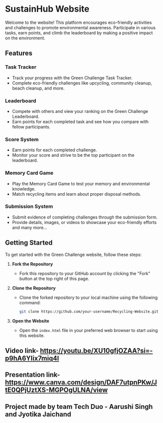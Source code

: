 # SustainHub Website

Welcome to the website! This platform encourages eco-friendly activities and challenges to promote environmental awareness. Participate in various tasks, earn points, and climb the leaderboard by making a positive impact on the environment.

## Features

### Task Tracker
- Track your progress with the Green Challenge Task Tracker.
- Complete eco-friendly challenges like upcycling, community cleanup, beach cleanup, and more.

### Leaderboard
- Compete with others and view your ranking on the Green Challenge Leaderboard.
- Earn points for each completed task and see how you compare with fellow participants.

### Score System
- Earn points for each completed challenge.
- Monitor your score and strive to be the top participant on the leaderboard.

### Memory Card Game
- Play the Memory Card Game to test your memory and environmental knowledge.
- Match recycling items and learn about proper disposal methods.

### Submission System
- Submit evidence of completing challenges through the submission form.
- Provide details, images, or videos to showcase your eco-friendly efforts        and many more...

## Getting Started

To get started with the Green Challenge website, follow these steps:

1. **Fork the Repository**
   - Fork this repository to your GitHub account by clicking the "Fork" button at the top right of this page.

2. **Clone the Repository**
   - Clone the forked repository to your local machine using the following command:
     ```bash
     git clone https://github.com/your-username/Recycling-Website.git
     ```

3. **Open the Website**
   - Open the `index.html` file in your preferred web browser to start using this website.
  
## Video link- https://youtu.be/XU10gfjOZAA?si=-p9hA6YIix7miq4l

## Presentation link- https://www.canva.com/design/DAF7utpnPKw/JtE0QPjUztXS-MGPOgULNA/view

##  Project made by team Tech Duo - Aarushi Singh and Jyotika Jaichand


